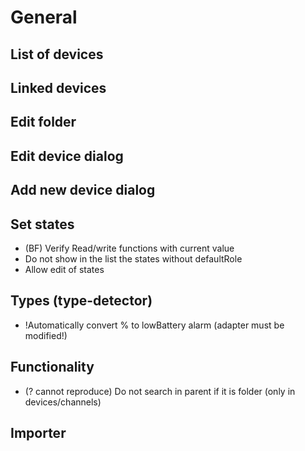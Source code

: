 # General

## List of devices

## Linked devices

## Edit folder

## Edit device dialog

## Add new device dialog
## Set states
- (BF) Verify Read/write functions with current value
- Do not show in the list the states without defaultRole
- Allow edit of states

## Types (type-detector)
- !Automatically convert % to lowBattery alarm (adapter must be modified!)

## Functionality
- (? cannot reproduce) Do not search in parent if it is folder (only in devices/channels)

## Importer

  

